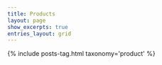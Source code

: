 ```yaml
---
title: Products
layout: page
show_excerpts: true
entries_layout: grid
---
```


<div class="entries-{{ page.entries_layout | default: 'list' }}">
  {% include posts-tag.html taxonomy='product' %}
</div>